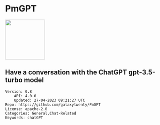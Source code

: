 # PmGPT
<img src="https://raw.githubusercontent.com/galaxytwenty/PmGPT/4ed08a83da7ced394f67b7fa34546592a9e5d346/icon.png" width="128" height="128" />

## Have a conversation with the ChatGPT gpt-3.5-turbo model
```properties
Version: 0.8
    API: 4.0.0
    Updated: 27-04-2023 09:21:27 UTC
Repo: https://github.com/galaxytwenty/PmGPT
License: apache-2.0
Categories: General,Chat-Related
Keywords: chatGPT
```